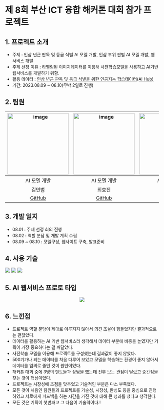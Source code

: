 ﻿# 제 8회 부산 ICT 융합 해커톤 대회 참가 프로젝트
## 1. 프로젝트 소개 
- 주제 : 인삼 년근 판독 및 등급 식별 AI 모델 개발, 인삼 부위 판별 AI 모델 개발, 웹 서비스 개발
- 주제 선정 이유 : 라벨링된 이미지데이터를 이용해 사전학습모델을 사용하고 AI기반 웹서비스를 개발하기 위함.
- 활용 데이터 : [인삼 년근 판독 및 등급 식별을 위한 인공지능 학습데이터(AI Hub)](https://www.aihub.or.kr/aihubdata/data/view.docurrMenu=115&topMenu=100&aihubDataSe=realm&dataSetSn=71426)
- 기간: 2023.08.09 ~ 08.10(무박 2일로 진행)

## 2. 팀원 
|<img width="200" alt="image" src="https://avatars.githubusercontent.com/u/70638717?v=4">|<img width="200" alt="image" src="https://avatars.githubusercontent.com/u/86204430?v=4">|<img width="200" alt="image" src="https://avatars.githubusercontent.com/u/129818881?v=4">|<img width="200" alt="image" src="https://avatars.githubusercontent.com/u/98063854?v=4">|
| :---------------------------------: | :-----------------------------------:|:-----------------------------------:|:-----------------------------------:|
|                AI 모델 개발         |           AI 모델 개발                |                AI 모델 개발         |           웹 서비스 개발             | 
|             김민범                  |          최호진                      |                  하성진              |          김재민                     |        
| [GitHub](https://github.com/sou05091/)  | [GitHub](https://github.com/Gansaw/)  | [GitHub](https://github.com/honeydanji)  | [GitHub](https://github.com/JaeMin1130)|

## 3. 개발 일지
- 08.01 : 주제 선정 회의 진행
- 08.02 : 역할 분담 및 개발 계획 수립
- 08.09 ~ 08.10 : 모델구성, 웹사이트 구축, 발표준비 

## 4. 사용 기술
<div>
    <img src="https://img.shields.io/badge/Flask-000000?style=flat-square&logo=flask&logoColor=white"/>
    <img src="https://img.shields.io/badge/Python-3776AB?style=flat-square&logo=Python&logoColor=white"/>
    <img src="https://img.shields.io/badge/logo-javascript-blue?logo=javascript"/>
</div>

## 5. AI 웹서비스 프로토 타입
<p align="center">
  <img src="https://github.com/honeydanji/The_8th_Hackathon/assets/129818881/a728266e-5a43-4f76-9333-f5d1b55b1b43">
</p>

## 6. 느낀점
- 프로젝트 역할 분담이 제대로 이루지지 않아서 의견 조율이 힘들었지만 결과적으로는 괜찮았다.
- 데이터를 활용하는 AI 기반 웹서비스라 생각해서 데이터 부분에 비중을 높였지만 기획이 가장 중요하다는 걸 깨달았다. 
- 사전학습 모델을 이용해 프로젝트를 구성했는데 결과값이 좋지 않았다.
- 500기가나 되는 데이터를 처음 다루어 보았고 모델을 학습하는 환경이 좋지 않아서 데이터를 임의로 줄인 것이 원인이었다.
- 해커톤 대회 중에 3명의 멘토들과 상담을 했는데 전부 보는 관점이 달랐고 중간점을 찾는 것이 핵심이었다.
- 프로젝트는 시장성에 초점을 맞추었고 기술적인 부분은 다소 부족했다.
- 모든 것이 처음인 팀원들과 프로젝트를 기술성, 시장성, 완성도 등을 중심으로 진행하였고 서로에게 피드백을 하는 시간을 가진 것에 대해 큰 성과를 냈다고 생각한다.
- 모든 것은 기획이 첫번째고 그 다음이 기술력이다.! 
